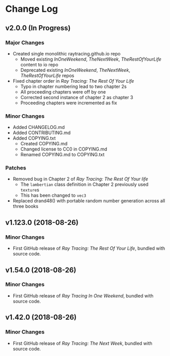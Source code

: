 Change Log
================================================================================

v2.0.0 (In Progress)
-------------------
### Major Changes
  - Created single monolithic raytracing.github.io repo
    - Moved existing _InOneWeekend_, _TheNextWeek_, _TheRestOfYourLife_ content to io repo
    - Deprecated existing _InOneWeekend_, _TheNextWeek_, _TheRestOfYourLife_ repos
  - Fixed chapter order in _Ray Tracing: The Rest Of Your Life_
    - Typo in chapter numbering lead to two chapter 2s
    - All proceeding chapters were off by one
    - Corrected second instance of chapter 2 as chapter 3
    - Proceeding chapters were incremented as fix

### Minor Changes
  - Added CHANGELOG.md
  - Added CONTRIBUTING.md
  - Added COPYING.txt
    - Created COPYING.md
    - Changed license to CC0 in COPYING.md
    - Renamed COPYING.md to COPYING.txt

### Patches
  - Removed bug in Chapter 2 of _Ray Tracing: The Rest Of Your life_
    - The `lambertian` class definition in Chapter 2 previously used `texture`s
    - This has been changed to `vec3`
  - Replaced drand48() with portable random number generation across all three books


v1.123.0  (2018-08-26)
-----------------------
### Minor Changes
  - First GitHub release of _Ray Tracing: The Rest Of Your Life_, bundled with source code.


v1.54.0  (2018-08-26)
----------------------
### Minor Changes
  - First GitHub release of _Ray Tracing In One Weekend_, bundled with source code.


v1.42.0  (2018-08-26)
----------------------
### Minor Changes
  - First GitHub release of _Ray Tracing: The Next Week_, bundled with source code.

